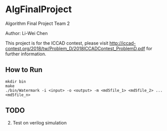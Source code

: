# AlgFinalProject
Algorithm Final Project Team 2

Author: Li-Wei Chen

This project is for the ICCAD contest, please visit <http://iccad-contest.org/2018/tw/Problem_D/2018ICCADContest_ProblemD.pdf> for further information.

## How to Run
  ```
  mkdir bin
  make
  ./bin/Watermark -i <input> -o <output> -m <md5file_1> <md5file_2> ... <md5file_n>
  ```

## TODO
  2. Test on verilog simulation
